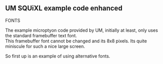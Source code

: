## UM SQUiXL example code enhanced

FONTS

The example microptyon code provided by UM, initially at least, only uses the standard framebuffer text font.  
This framebuffer font cannot be changed and its 8x8 pixels.  Its quite miniscule for such a nice large screen. 

So first up is an example of using alternative fonts.


